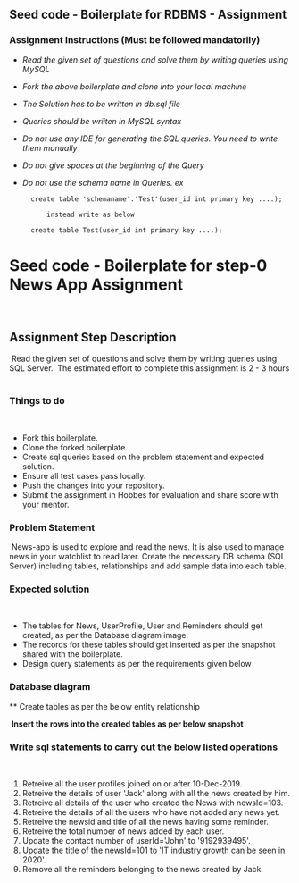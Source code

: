 ## Seed code - Boilerplate for RDBMS - Assignment

### Assignment Instructions (Must be followed mandatorily)

- *Read the given set of questions and solve them by writing queries using MySQL*
- *Fork the above boilerplate and clone into your local machine*
- *The Solution has to be written in db.sql file*
- *Queries should be wriiten in MySQL syntax*
- *Do not use any IDE for generating the SQL queries. You need to write them manually*
- *Do not give spaces at the beginning of the Query*
- *Do not use the schema name in Queries. ex*

        create table 'schemaname'.'Test'(user_id int primary key ....);
            
            instead write as below
        
        create table Test(user_id int primary key ....);


# Seed code - Boilerplate for step-0 News App Assignment
​
## Assignment Step Description
​
Read the given set of questions and solve them by writing queries using SQL Server.
​
The estimated effort to complete this assignment is 2 - 3 hours
​
### Things to do
​
- Fork this boilerplate.
- Clone the forked boilerplate.
- Create sql queries based on the problem statement and expected solution.
- Ensure all test cases pass locally.
- Push the changes into your repository.
- Submit the assignment in Hobbes for evaluation and share score with your mentor.
​
​
### Problem Statement
​
News-app is used to explore and read the news. It is also used to manage news in your watchlist to read later.
Create the necessary DB schema (SQL Server) including tables, relationships and add sample data into each table.
​
### Expected solution
​
- The tables for News, UserProfile, User and Reminders should get created, as per the Database diagram image. 
- The records for these tables should get inserted as per the snapshot shared with the boilerplate.
- Design query statements as per the requirements given below
​
### Database diagram
** Create tables as per the below entity relationship
​

​
**Insert the rows into the created tables as per below snapshot**
​
### Write sql statements to carry out the below listed operations
​
1. Retreive all the user profiles joined on or after 10-Dec-2019.
2. Retreive the details of user 'Jack' along with all the news created by him.
3. Retreive all details of the user who created the News with newsId=103.
4. Retreive the details of all the users who have not added any news yet.
5. Retreive the newsid and title of all the news having some reminder.
6. Retreive the total number of news added by each user.
7. Update the contact number of userId='John' to '9192939495'.
8. Update the title of the newsId=101 to 'IT industry growth can be seen in 2020'.
9. Remove all the reminders belonging to the news created by Jack.
